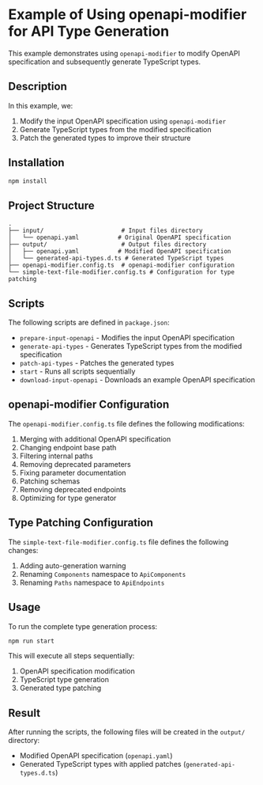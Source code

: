 # Example of Using openapi-modifier for API Type Generation

This example demonstrates using `openapi-modifier` to modify OpenAPI specification and subsequently generate TypeScript types.

## Description

In this example, we:
1. Modify the input OpenAPI specification using `openapi-modifier`
2. Generate TypeScript types from the modified specification
3. Patch the generated types to improve their structure

## Installation

```bash
npm install
```

## Project Structure

```
.
├── input/                      # Input files directory
│   └── openapi.yaml           # Original OpenAPI specification
├── output/                     # Output files directory
│   ├── openapi.yaml           # Modified OpenAPI specification
│   └── generated-api-types.d.ts # Generated TypeScript types
├── openapi-modifier.config.ts  # openapi-modifier configuration
└── simple-text-file-modifier.config.ts # Configuration for type patching
```

## Scripts

The following scripts are defined in `package.json`:

- `prepare-input-openapi` - Modifies the input OpenAPI specification
- `generate-api-types` - Generates TypeScript types from the modified specification
- `patch-api-types` - Patches the generated types
- `start` - Runs all scripts sequentially
- `download-input-openapi` - Downloads an example OpenAPI specification

## openapi-modifier Configuration

The `openapi-modifier.config.ts` file defines the following modifications:

1. Merging with additional OpenAPI specification
2. Changing endpoint base path
3. Filtering internal paths
4. Removing deprecated parameters
5. Fixing parameter documentation
6. Patching schemas
7. Removing deprecated endpoints
8. Optimizing for type generator

## Type Patching Configuration

The `simple-text-file-modifier.config.ts` file defines the following changes:

1. Adding auto-generation warning
2. Renaming `Components` namespace to `ApiComponents`
3. Renaming `Paths` namespace to `ApiEndpoints`

## Usage

To run the complete type generation process:

```bash
npm run start
```

This will execute all steps sequentially:
1. OpenAPI specification modification
2. TypeScript type generation
3. Generated type patching

## Result

After running the scripts, the following files will be created in the `output/` directory:
- Modified OpenAPI specification (`openapi.yaml`)
- Generated TypeScript types with applied patches (`generated-api-types.d.ts`) 